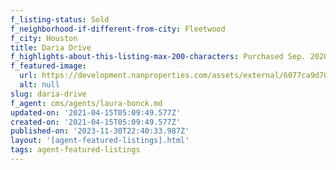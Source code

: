 ```yaml
---
f_listing-status: Sold
f_neighborhood-if-different-from-city: Fleetwood
f_city: Houston
title: Daria Drive
f_highlights-about-this-listing-max-200-characters: Purchased Sep. 2020. Beautifully upgraded
f_featured-image:
  url: https://development.nanproperties.com/assets/external/6077ca9d703f55ec19a5f48f_60276989d1e66img-1-5.jpeg
  alt: null
slug: daria-drive
f_agent: cms/agents/laura-bonck.md
updated-on: '2021-04-15T05:09:49.577Z'
created-on: '2021-04-15T05:09:49.577Z'
published-on: '2023-11-30T22:40:33.987Z'
layout: '[agent-featured-listings].html'
tags: agent-featured-listings
---
```




